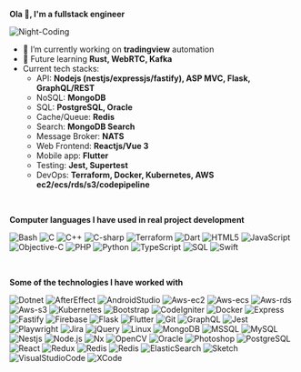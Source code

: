 **Ola 👋, I'm a fullstack engineer**

![Night-Coding](https://user-images.githubusercontent.com/65488712/199217847-bc6a7568-705a-4613-b365-8f04297ae6e5.gif)

- 🔭 I’m currently working on **tradingview** automation
- 🌱 Future learning **Rust, WebRTC, Kafka**
- Current tech stacks:
  - API: **Nodejs (nestjs/expressjs/fastify), ASP MVC, Flask, GraphQL/REST**
  - NoSQL: **MongoDB**
  - SQL: **PostgreSQL, Oracle** 
  - Cache/Queue: **Redis**
  - Search: **MongoDB Search**
  - Message Broker: **NATS**
  - Web Frontend: **Reactjs/Vue 3**
  - Mobile app: **Flutter**
  - Testing: **Jest, Supertest**
  - DevOps: **Terraform, Docker, Kubernetes, AWS ec2/ecs/rds/s3/codepipeline**

<br />

**Computer languages I have used in real project development**

![Bash](https://img.shields.io/badge/Bash-000000?style=flat&logo=GNU%20Bash&logoColor=4EAA25)
![C](https://img.shields.io/badge/-C-000000?style=flat&logo=C)
![C++](https://img.shields.io/badge/-C++-000000?style=flat&logo=C%2B%2B&logoColor=00599C)
![C-sharp](https://img.shields.io/badge/C%23-000000?style=flat&logo=c-sharp&logoColor=239120)
![Terraform](https://img.shields.io/badge/terraform-%235835CC.svg?style=flat&logo=terraform&logoColor=white)
![Dart](https://img.shields.io/badge/-Dart-000000?style=flat&logo=dart&logoColor=0175C2)
![HTML5](https://img.shields.io/badge/-HTML5-000000?style=flat&logo=HTML5)
![JavaScript](https://img.shields.io/badge/-JavaScript-000000?style=flat&logo=javascript)
![Objective-C](https://img.shields.io/badge/Objective--C-000000?style=flatt&logo=objectivec)
![PHP](https://img.shields.io/badge/-PHP-000000?style=flat&logo=dart&logoColor=777BB4)
![Python](https://img.shields.io/badge/-Python-000000?style=flat&logo=python)
![TypeScript](https://img.shields.io/badge/-TypeScript-000000?style=flat&logo=typescript&logoColor=007ACC)
![SQL](https://img.shields.io/badge/-SQL-000000?style=flat&logo=MySQL)
![Swift](https://img.shields.io/badge/-Swift-000000?style=flat&logo=Swift)

<br />

**Some of the technologies I have worked with**

![Dotnet](https://img.shields.io/badge/-.NET-000000?style=flat&logo=.net&logoColor=DC2D91)
![AfterEffect](https://img.shields.io/badge/-After%20Effects-000000?style=flat&logo=adobe+after+effects&logoColor=9999ff)
![AndroidStudio](https://img.shields.io/badge/-Android%20Studio-000000?style=flat&logo=android+studio&logoColor=3DDC84)
![Aws-ec2](https://img.shields.io/badge/-AWS%20EC2-000000?style=flat&logo=amazon+ec2&logoColor=FF9900)
![Aws-ecs](https://img.shields.io/badge/-AWS%20ECS-000000?style=flat&logo=amazon+ecs&logoColor=FF9900)
![Aws-rds](https://img.shields.io/badge/-AWS%20RDS-000000?style=flat&logo=amazon+rds&logoColor=527FFF)
![Aws-s3](https://img.shields.io/badge/-AWS%20S3-000000?style=flat&logo=amazon+s3&logoColor=569A31)
![Kubernetes](https://img.shields.io/badge/Kubernetes-000000?style=flat&logo=kubernetes&logoColor=white)
![Bootstrap](https://img.shields.io/badge/-Bootstrap-000000?style=flat&logo=bootstrap&logoColor=563D7C)
![CodeIgniter](https://img.shields.io/badge/-CodeIgniter-000000?style=flat&logo=codeigniter&logoColor=EF4223)
![Docker](https://img.shields.io/badge/-Docker-000000?style=flat&logo=docker&logoColor=2496ED)
![Express](https://img.shields.io/badge/-Express-000000?style=flat&logo=express&logoColor=white)
![Fastify](https://img.shields.io/badge/-Fastify-000000?style=flat&logo=fastify&logoColor=white)
![Firebase](https://img.shields.io/badge/-Firebase-000000?style=flat&logo=firebase&logoColor=FFCA28)
![Flask](https://img.shields.io/badge/-Flask-000000?style=flat&logo=flask&logoColor=white)
![Flutter](https://img.shields.io/badge/-Flutter-000000?style=flat&logo=flutter&logoColor=02569B)
![Git](https://img.shields.io/badge/-Git-000000?style=flat&logo=git&logoColor=F05032)
![GraphQL](https://img.shields.io/badge/-GraphQL-000000?style=flat&logo=graphqL&logoColor=e535ab)
![Jest](https://img.shields.io/badge/-Jest-000000?style=flat&logo=jest&logoColor=C21325)
![Playwright](https://img.shields.io/badge/-Playwright-000000?style=flat&color=2EAD33&logo=Playwright&logoColor=FFFFFF)
![Jira](https://img.shields.io/badge/-Jira-000000?style=flat&logo=jira-software&logoColor=0052CC)
![jQuery](https://img.shields.io/badge/-jQuery-000000?style=flat&logo=jQuery&logoColor=0769AD)
![Linux](https://img.shields.io/badge/-Linux-000000?style=flat&logo=linux&logoColor=FCC624)
![MongoDB](https://img.shields.io/badge/-MongoDB-000000?style=flat&logo=mongodb&logoColor=47A248)
![MSSQL](https://img.shields.io/badge/-MSSQL-000000?style=flat&logo=microsoft+sql+server&logoColor=fc2927)
![MySQL](https://img.shields.io/badge/-MySQL-000000?style=flat&logo=mysql&logoColor=F479A1)
![Nestjs](https://img.shields.io/badge/-NestJS-000000?style=flat&logo=nestjs&logoColor=E0234E)
![Node.js](https://img.shields.io/badge/-Node.js-000000?style=flat&logo=node.js&logoColor=339933)
![Nx](https://img.shields.io/badge/-Nx-000000?style=flat&logo=nx&logoColor=C43055)
![OpenCV](https://img.shields.io/badge/-OpenCV-000000?style=flat&logo=opencv&logoColor=5C3EEE)
![Oracle](https://img.shields.io/badge/-Oracle-000000?style=flat&logo=oracle&logoColor=F80000)
![Photoshop](https://img.shields.io/badge/-Photoshop-000000?style=flat&logo=adobe-photoshop&logoColor=31A8FF)
![PostgreSQL](https://img.shields.io/badge/-PostgreSQL-000000?style=flat&logo=postgresql&logoColor=9169E1)
![React](https://img.shields.io/badge/-React-000000?style=flat&logo=React&logoColor=61DAFB)
![Redux](https://img.shields.io/badge/-Redux-000000?style=flat&logo=redux&logoColor=993D88)
![Redis](https://img.shields.io/badge/-Redis-000000?style=flat&logo=redis&logoColor=DC382D)
![Redis](https://img.shields.io/badge/-Socket.io-000000?style=flat&logo=socket.io&logoColor=white)
![ElasticSearch](https://img.shields.io/badge/-ElasticSearch-005571?style=flat&logo=elasticsearch)
![Sketch](https://img.shields.io/badge/-Sketch-000000?style=flat&logo=sketch&logoColor=f7b500)
![VisualStudioCode](https://img.shields.io/badge/-Visual%20Studio%20Code-000000?style=flat&logo=visual-studio-code&logoColor=007ACC)
![XCode](https://img.shields.io/badge/-XCode-000000?style=flat&logo=XCode&logoColor=1575F9)<!-- wi*quL3fcV -->
